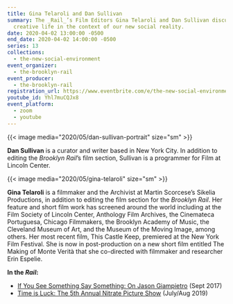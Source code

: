 ```yaml
---
title: Gina Telaroli and Dan Sullivan
summary: The _Rail_’s Film Editors Gina Telaroli and Dan Sullivan discuss
  creative life in the context of our new social reality.
date: 2020-04-02 13:00:00 -0500
end_date: 2020-04-02 14:00:00 -0500
series: 13
collections:
  - the-new-social-environment
event_organizer:
  - the-brooklyn-rail
event_producer:
  - the-brooklyn-rail
registration_url: https://www.eventbrite.com/e/the-new-social-environment-13-gina-telaroli-and-dan-sullivan-tickets-101363264252#
youtube_id: Yhl7muCQJx8
event_platform:
  - zoom
  - youtube
---
```


{{< image media="2020/05/dan-sullivan-portrait" size="sm" >}}

**Dan Sullivan**  is a curator and writer based in New York City. In addition to editing the  *Brooklyn Rail*’s film section, Sullivan is a programmer for Film at Lincoln Center.

{{< image media="2020/05/gina-telaroli" size="sm" >}}

**Gina Telaroli** is a filmmaker and the Archivist at Martin Scorcese’s Sikelia Productions, in addition to editing the film section for the  *Brooklyn Rail*. Her feature and short film work has screened around the world including at the Film Society of Lincoln Center, Anthology Film Archives, the Cinemateca Portuguesa, Chicago Filmmakers, the Brooklyn Academy of Music, the Cleveland Museum of Art, and the Museum of the Moving Image, among others. Her most recent film, This Castle Keep, premiered at the New York Film Festival. She is now in post-production on a new short film entitled The Making of Monte Verità that she co-directed with filmmaker and researcher Erin Espelie.

**In the *Rail*:**

* [If You See Something Say Something: On Jason Giampietro](https://brooklynrail.org/2017/09/film/If-You-See-Something-Say-Something-On-Jason-Giampietro)  (Sept 2017)
* [Time is Luck: The 5th Annual Nitrate Picture Show](https://brooklynrail.org/2019/07/film/Time-is-Luck-The-5th-Annual-Nitrate-Picture-Show) (July/Aug 2019)
